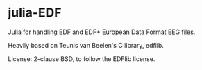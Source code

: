 # julia-EDF

Julia for handling EDF and EDF+ European Data Format EEG files.

Heavily based on Teunis van Beelen's C library, edflib.

License: 2-clause BSD, to follow the EDFlib license.


